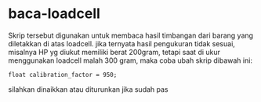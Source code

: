 # baca-loadcell
Skrip tersebut digunakan untuk membaca hasil timbangan dari barang yang diletakkan di atas loadcell.
jika ternyata hasil pengukuran tidak sesuai, misalnya HP yg diukut memiliki berat 200gram, tetapi saat di ukur menggunakan loadcell malah 
300 gram, maka coba ubah skrip dibawah ini:
```
float calibration_factor = 950;
```
silahkan dinaikkan atau diturunkan jika sudah pas
